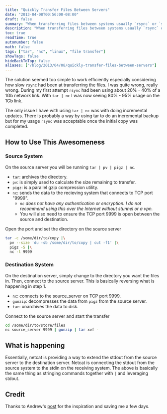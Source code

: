 ```yaml
---
title: "Quickly Transfer Files Between Servers"
date: "2013-04-08T00:56:00-08:00"
draft: false
summary: "When transferring files between systems usually `rsync` or `scp` are all that is needed. Sometimes, there are difficult edge cases. For example using `rsync` to transfer many files spread across 1000s of directories quickly. Recently, I needed to move several TB worth of files in varying size spread across 1000s of directories. I found that `rsync` spent most of the time traversing directories and not copying the data. I turned to the webs to find a better solution."
description: "When transferring files between systems usually `rsync` or `scp` are all that is needed. Sometimes, there are difficult edge cases. For example using `rsync` to transfer many files spread across 1000s of directories quickly. Recently, I needed to move several TB worth of files in varying size spread across 1000s of directories. I found that `rsync` spent most of the time traversing directories and not copying the data. I turned to the webs to find a better solution."
toc: true
readTime: true
autonumber: false
math: false
tags: ["tar", "nc", "linux", "file transfer"]
showTags: false
hideBackToTop: false
aliases: ["/blog/2013/04/08/quickly-transfer-files-between-servers"]
---
```


The solution seemed too simple to work efficiently especially considering how slow `rsync` had been at transferring the files. I was quite wrong, really wrong. During my first attempt `rsync` had been using about 20% - 40% of a 1Gb network link. With `tar | nc` I was now seeing 80% - 95% usage on the 1Gb link.

The only issue I have with using `tar | nc` was with doing incremental updates. There is probably a way by using tar to do an incremental backup but for my usage `rsync` was acceptable once the initial copy was completed.

## How to Use This Awesomeness

### Source System
On the source server you will be running `tar | pv | pigz | nc`.
- `tar`: archives the directory.
- `pv`: is simply used to calculate the size remaining to transfer.
- `pigz`: is a parallel gzip compression utility.
- `nc`: sends the data to the recieving system that connects to TCP port "9999".
  - _`nc` does not have any authentication or encryption. I do not recommend using this over the Internet without stunnel or a vpn._
  - You will also need to ensure the TCP port 9999 is open between the source and destination.

Open the port and set the directory on the source server
```sh
tar -c /some/dir/to/copy |\
  pv --size 'du -sb /some/dir/to/copy | cut -f1' |\
  pigz -5 |\
  nc -l 9999
```

### Destination System
On the destination server, simply change to the directory you want the files in. Then, connect to the source server. This is basically reversing what is happening in step 1.
  - `nc`: connects to the source_server on TCP port 9999.
  - `gunzip`: decompresses the data from `pigz` from the source server.
  - `tar`: unarchives the data to disk.

Connect to the source server and start the transfer
```sh
cd /some/dir/to/store/files
nc source_server 9999 | gunzip | tar xvf -
```

## What is happening
Essentially, netcat is providing a way to extend the stdout from the source server to the destination server. Netcat is connecting the stdout from the source system to the stdin on the receiving system. The above is basically the same thing as stringing commands together with `|` and leveraging stdout.

## Credit
Thanks to Andrew's [post](http://andrew.tumblr.com/post/2316602611 "Combining tar, pigz, and netcat") for the inspiration and saving me a few days.
